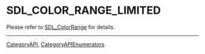 # SDL_COLOR_RANGE_LIMITED

Please refer to [SDL_ColorRange](SDL_ColorRange) for details.

----
[CategoryAPI](CategoryAPI), [CategoryAPIEnumerators](CategoryAPIEnumerators)

